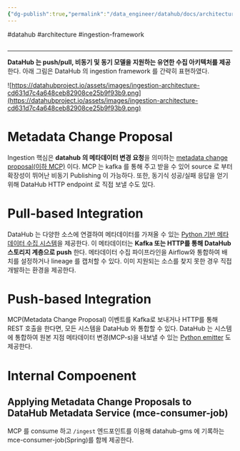 ```yaml
---
{"dg-publish":true,"permalink":"/data_engineer/datahub/docs/architecture/datahub-architecture-ingestion-framework/","dgPassFrontmatter":true,"noteIcon":"","created":"","updated":""}
---
```


#datahub #architecture #ingestion-framework

```toc
```
---

**DataHub 는 push/pull, 비동기 및 동기 모델을 지원하는 유연한 수집 아키텍처를 제공**한다. 아래 그림은 DataHub 의 ingestion framework 를 간략히 표현하였다.

![https://datahubproject.io/assets/images/ingestion-architecture-cd631d7c4a648ceb82908ce25b9f93b9.png](https://datahubproject.io/assets/images/ingestion-architecture-cd631d7c4a648ceb82908ce25b9f93b9.png)

# Metadata Change Proposal
Ingestion 핵심은 **datahub 의 메타데이터 변경 요청**을 의미하는 [metadata change proposal(이하 MCP)]() 이다. MCP 는 kafka 를 통해 주고 받을 수 있어 source 로 부터 확장성이 뛰어난 비동기 Publishing 이 가능하다. 또한, 동기식 성공/실패 응답을 얻기 위해 DataHub HTTP endpoint 로 직접 보낼 수도 있다.

# Pull-based Integration
DataHub 는 다양한 소스에 연결하여 메타데이터를 가져올 수 있는 [Python 기반 메타데이터 수집 시스템](https://datahubproject.io/docs/metadata-ingestion/)을 제공한다. 이 메타데이터는 **Kafka 또는 HTTP를 통해 DataHub 스토리지 계층으로 push** 한다. 메타데이터 수집 파이프라인을 Airflow와 통합하여 배치를 설정하거나 lineage 를 캡처할 수 있다. 이미 지원되는 소스를 찾지 못한 경우 직접 개발하는 환경을 제공한다.

# Push-based Integration
MCP(Metadata Change Proposal) 이벤트를 Kafka로 보내거나 HTTP를 통해 REST 호출을 한다면, 모든 시스템을 DataHub 와 통합할 수 있다. DataHub 는 시스템에 통합하여 원본 지점 메타데이터 변경(MCP-s)을 내보낼 수 있는 [Python emitter](https://datahubproject.io/docs/metadata-ingestion/#using-as-a-library) 도 제공한다.

# Internal Compoenent
## Applying Metadata Change Proposals to DataHub Metadata Service (mce-consumer-job)
MCP 를 consume 하고 `/ingest` 엔드포인트를 이용해 datahub-gms 에 기록하는 mce-consumer-job(Spring)를 함께 제공한다.